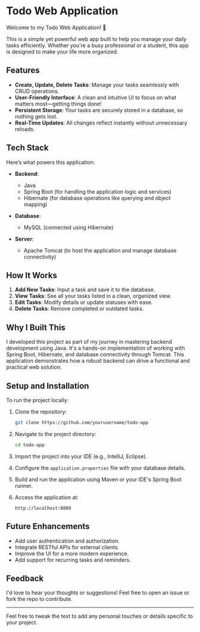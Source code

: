 # Todo Web Application  

Welcome to my Todo Web Application! 🎉  

This is a simple yet powerful web app built to help you manage your daily tasks efficiently. Whether you're a busy professional or a student, this app is designed to make your life more organized.  

## Features  

- **Create, Update, Delete Tasks**: Manage your tasks seamlessly with CRUD operations.  
- **User-Friendly Interface**: A clean and intuitive UI to focus on what matters most—getting things done!  
- **Persistent Storage**: Your tasks are securely stored in a database, so nothing gets lost.  
- **Real-Time Updates**: All changes reflect instantly without unnecessary reloads.  

## Tech Stack  

Here’s what powers this application:  

- **Backend**:  
  - Java  
  - Spring Boot (for handling the application logic and services)  
  - Hibernate (for database operations like querying and object mapping)  

- **Database**:  
  - MySQL (connected using Hibernate)  

- **Server**:  
  - Apache Tomcat (to host the application and manage database connectivity)  

## How It Works  

1. **Add New Tasks**: Input a task and save it to the database.  
2. **View Tasks**: See all your tasks listed in a clean, organized view.  
3. **Edit Tasks**: Modify details or update statuses with ease.  
4. **Delete Tasks**: Remove completed or outdated tasks.  

## Why I Built This  

I developed this project as part of my journey in mastering backend development using Java. It's a hands-on implementation of working with Spring Boot, Hibernate, and database connectivity through Tomcat. This application demonstrates how a robust backend can drive a functional and practical web solution.  

## Setup and Installation  

To run the project locally:  

1. Clone the repository:  
   ```bash  
   git clone https://github.com/yourusername/todo-app  
   ```  

2. Navigate to the project directory:  
   ```bash  
   cd todo-app  
   ```  

3. Import the project into your IDE (e.g., IntelliJ, Eclipse).  

4. Configure the `application.properties` file with your database details.  

5. Build and run the application using Maven or your IDE's Spring Boot runner.  

6. Access the application at:  
   ```  
   http://localhost:8080  
   ```  

## Future Enhancements  

- Add user authentication and authorization.  
- Integrate RESTful APIs for external clients.  
- Improve the UI for a more modern experience.  
- Add support for recurring tasks and reminders.  

## Feedback  

I'd love to hear your thoughts or suggestions! Feel free to open an issue or fork the repo to contribute.  

---  

Feel free to tweak the text to add any personal touches or details specific to your project.
